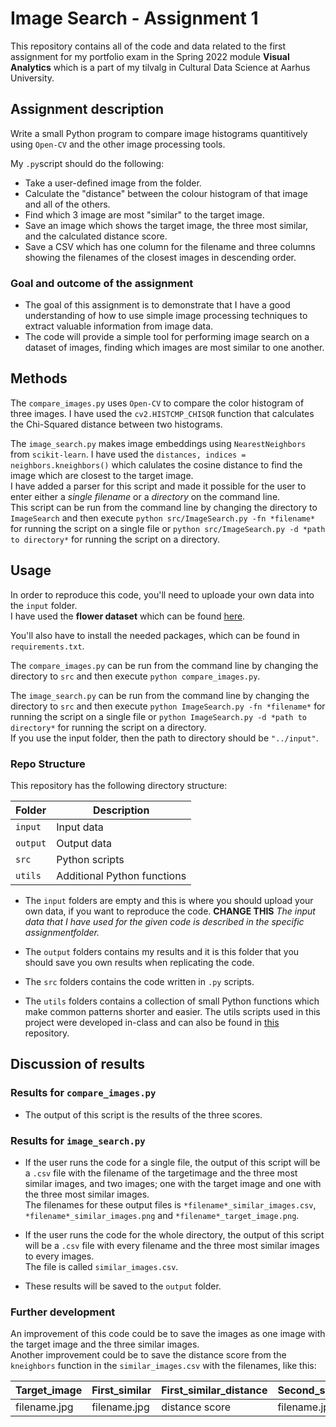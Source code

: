 # Image Search - Assignment 1
This repository contains all of the code and data related to the first assignment for my portfolio exam in the Spring 2022 module **Visual Analytics** which is a part of my tilvalg in Cultural Data Science at Aarhus University.  


## Assignment description 
Write a small Python program to compare image histograms quantitively using ```Open-CV``` and the other image processing tools.

My ```.py```script should do the following:
- Take a user-defined image from the folder.
- Calculate the "distance" between the colour histogram of that image and all of the others.
- Find which 3 image are most "similar" to the target image.
- Save an image which shows the target image, the three most similar, and the calculated distance score.
- Save a CSV which has one column for the filename and three columns showing the filenames of the closest images in descending order.


### Goal and outcome of the assignment 
- The goal of this assignment is to demonstrate that I have a good understanding of how to use simple image processing techniques to extract valuable information 
from image data.
- The code will provide a simple tool for performing image search on a dataset of images, finding which images are most similar to one another.


## Methods  
The ```compare_images.py``` uses ```Open-CV``` to compare the color histogram of three images. I have used the ```cv2.HISTCMP_CHISQR``` function that calculates the Chi-Squared distance between two histograms.

The ```image_search.py``` makes image embeddings using ```NearestNeighbors``` from ```scikit-learn```. I have used the ```distances, indices = neighbors.kneighbors()``` which calulates the cosine distance to find the image which are closest to the target image.  
I have added a parser for this script and made it possible for the user to enter either a *single filename* or a *directory* on the command line.   
This script can be run from the command line by changing the directory to ```ImageSearch``` and then execute ```python src/ImageSearch.py -fn *filename*``` for running the script on a single file or ```python src/ImageSearch.py -d *path to directory*``` for running the script on a directory.   


## Usage
In order to reproduce this code, you'll need to uploade your own data into the ```input``` folder.   
I have used the **flower dataset** which can be found [here](https://www.robots.ox.ac.uk/~vgg/data/flowers/102/).  

You'll also have to install the needed packages, which can be found in ```requirements.txt```. 

The ```compare_images.py``` can be run from the command line by changing the directory to ```src``` and then execute ```python compare_images.py```.   

The ```image_search.py``` can be run from the command line by changing the directory to ```src``` and then execute ```python ImageSearch.py -fn *filename*``` for running the script on a single file or ```python ImageSearch.py -d *path to directory*``` for running the script on a directory.   
If you use the input folder, then the path to directory should be  ```"../input"```.
 

### Repo Structure  
This repository has the following directory structure:  

| **Folder** | **Description** |
| ----------- | ----------- |
| ```input``` | Input data |
| ```output``` | Output data |
| ```src``` | Python scripts |
| ```utils``` | Additional Python functions |


- The ```input``` folders are empty and this is where you should upload your own data, if you want to reproduce the code. **CHANGE THIS** *The input data that I have used for the given code is described in the specific assignmentfolder.*

- The ```output``` folders contains my results and it is this folder that you should save you own results when replicating the code. 

- The ```src``` folders contains the code written in ```.py``` scripts. 

- The ```utils``` folders contains a collection of small Python functions which make common patterns shorter and easier. The utils scripts used in this project were developed in-class and can also be found in [this](https://github.com/CDS-AU-DK/cds-visual.git) repository.


## Discussion of results 
### Results for ```compare_images.py```
- The output of this script is the results of the three scores.   

### Results for ```image_search.py```
- If the user runs the code for a single file, the output of this script will be a ```.csv``` file with the filename of the targetimage and the three most similar images, and two images; one with the target image and one with the three most similar images.    
The filenames for these output files is ```*filename*_similar_images.csv```, ```*filename*_similar_images.png``` and ```*filename*_target_image.png```.   

- If the user runs the code for the whole directory, the output of this script will be a ```.csv``` file with every filename and the three most similar images to every images.   
The file is called ```similar_images.csv```.
- These results will be saved to the ```output``` folder.  

### Further development 
An improvement of this code could be to save the images as one image with the target image and the three similar images.  
Another improvement could be to save the distance score from the ```kneighbors``` function in the ```similar_images.csv``` with the filenames, like this: 

| **Target_image** | **First_similar** | **First_similar_distance** | **Second_similar** | **Second_similar_distance** | **Third_similar** | **Third_similar_distance** |
| ----------- | ----------- | ----------- | ----------- | ----------- | ----------- | ----------- | 
| filename.jpg | filename.jpg | distance score |  filename.jpg | distance score | filename.jpg | distance score |
